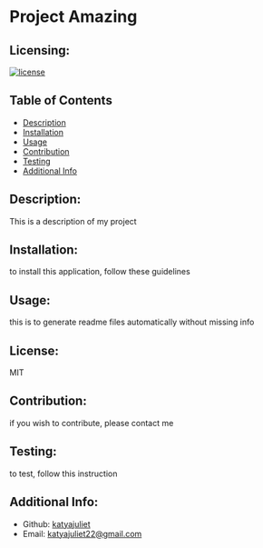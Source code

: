 # Project Amazing

  ## Licensing:
  [![license](https://img.shields.io/badge/license-MIT-blue)](https://shields.io)
  
  ## Table of Contents 
  - [Description](#description)
  - [Installation](#installation)
  - [Usage](#usage)
  - [Contribution](#contribution)
  - [Testing](#testing)
  - [Additional Info](#additional-info)
  
  ## Description:
  This is a description of my project 

  ## Installation:
  to install this application, follow these guidelines

  ## Usage:
  this is to generate readme files automatically without missing info

  ## License:
  MIT

  ## Contribution:
  if you wish to contribute, please contact me

  ## Testing:
  to test, follow this instruction
  
  ## Additional Info:
  - Github: [katyajuliet](https://github.com/katyajuliet)
  - Email: katyajuliet22@gmail.com 